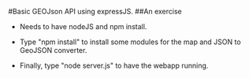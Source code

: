 #Basic GEOJson API using expressJS. 
##An exercise

- Needs to have nodeJS and npm install.

- Type "npm install" to install some modules for the map and JSON to GeoJSON
converter.
- Finally, type "node server.js" to have the webapp running.
